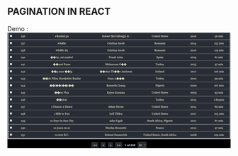 ## PAGINATION IN REACT 


Demo : 
[![](https://github.com/disha2sinha/NetajiSubhashEngineeringCollege-DesignLab2021-PracticalAssignment/blob/main/snapshots/Output2.png)](https://user-images.githubusercontent.com/42354197/124426026-0cccbd80-dd87-11eb-8f20-ee17b41e6aa8.mp4)



